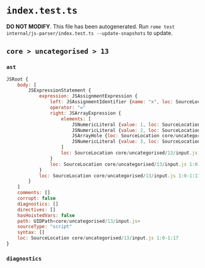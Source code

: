 # `index.test.ts`

**DO NOT MODIFY**. This file has been autogenerated. Run `rome test internal/js-parser/index.test.ts --update-snapshots` to update.

## `core > uncategorised > 13`

### `ast`

```javascript
JSRoot {
	body: [
		JSExpressionStatement {
			expression: JSAssignmentExpression {
				left: JSAssignmentIdentifier {name: "x", loc: SourceLocation core/uncategorised/13/input.js 1:0-1:1 (x)}
				operator: "="
				right: JSArrayExpression {
					elements: [
						JSNumericLiteral {value: 1, loc: SourceLocation core/uncategorised/13/input.js 1:6-1:7}
						JSNumericLiteral {value: 2, loc: SourceLocation core/uncategorised/13/input.js 1:9-1:10}
						JSArrayHole {loc: SourceLocation core/uncategorised/13/input.js 1:11-1:11}
						JSNumericLiteral {value: 3, loc: SourceLocation core/uncategorised/13/input.js 1:13-1:14}
					]
					loc: SourceLocation core/uncategorised/13/input.js 1:4-1:17
				}
				loc: SourceLocation core/uncategorised/13/input.js 1:0-1:17
			}
			loc: SourceLocation core/uncategorised/13/input.js 1:0-1:17
		}
	]
	comments: []
	corrupt: false
	diagnostics: []
	directives: []
	hasHoistedVars: false
	path: UIDPath<core/uncategorised/13/input.js>
	sourceType: "script"
	syntax: []
	loc: SourceLocation core/uncategorised/13/input.js 1:0-1:17
}
```

### `diagnostics`

```

```
